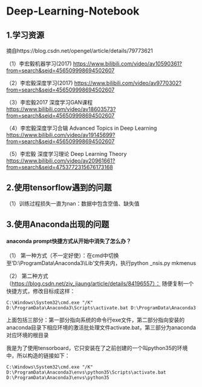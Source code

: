 # Deep-Learning-Notebook

## 1.学习资源

摘自https://blog.csdn.net/opengel/article/details/79773621

（1）李宏毅机器学习(2017)
https://www.bilibili.com/video/av10590361?from=search&seid=456509998694502607

（2）李宏毅深度学习(2017)
https://www.bilibili.com/video/av9770302?from=search&seid=456509998694502607

（3）李宏毅2017 深度学习GAN课程
https://www.bilibili.com/video/av18603573?from=search&seid=456509998694502607

（4）李宏毅深度学习合辑 Advanced Topics in Deep Learning
https://www.bilibili.com/video/av19145699?from=search&seid=456509998694502607

（5）李宏毅 深度学习理论 Deep Learning Theory
https://www.bilibili.com/video/av20961661?from=search&seid=4753772315676173168

## 2.使用tensorflow遇到的问题
（1）训练过程损失一直为nan：数据中包含空值、缺失值

## 3.使用Anaconda出现的问题
#### anaconda prompt快捷方式从开始中消失了怎么办？
（1） 第一种方式（不一定好使）：在cmd中切换至‘D:\ProgramData\Anaconda3\Lib’文件夹内，执行python _nsis.py mkmenus 

（2） 第二种方式（https://blog.csdn.net/ziv_jiaung/article/details/84196557）：
随便复制一个快捷方式，修改目标成这样：  

    C:\Windows\System32\cmd.exe "/K" D:\ProgramData\Anaconda3\Scripts\activate.bat D:\ProgramData\Anaconda3  

上面包括三部分：第一部分指向系统的命令行exe文件，第二部分指向安装的anaconda目录下相应环境的激活批处理文件activate.bat，第三部分为anaconda对应环境的根目录

我是为了使用tensorboard，它只安装在了之前创建的一个叫python35的环境中，所以构造的链接如下：

    C:\Windows\System32\cmd.exe "/K" D:\ProgramData\Anaconda3\envs\python35\Scripts\activate.bat D:\ProgramData\Anaconda3\envs\python35



